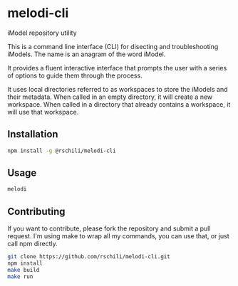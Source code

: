 # melodi-cli

iModel repository utility

This is a command line interface (CLI) for disecting and troubleshooting iModels.
The name is an anagram of the word iModel.

It provides a fluent interactive interface that prompts the user with a series of options to guide them through the process.

It uses local directories referred to as workspaces to store the iModels and their metadata.
When called in an empty directory, it will create a new workspace.
When called in a directory that already contains a workspace, it will use that workspace.

## Installation

```bash
npm install -g @rschili/melodi-cli
```

## Usage

```bash
melodi
```

## Contributing
If you want to contribute, please fork the repository and submit a pull request.
I'm using make to wrap all my commands, you can use that, or just call npm directly.

```bash
git clone https://github.com/rschili/melodi-cli.git
npm install
make build
make run
```

